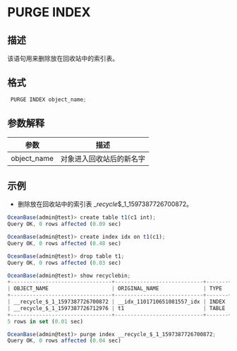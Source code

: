 PURGE INDEX 
================================



描述 
-----------

该语句用来删除放在回收站中的索引表。

格式 
-----------

```javascript
 PURGE INDEX object_name;
```



参数解释 
-------------



|   **参数**    |    **描述**    |
|-------------|--------------|
| object_name | 对象进入回收站后的新名字 |



示例 
-----------

* 删除放在回收站中的索引表 __recycle_$_1_1597387726700872。




```javascript
OceanBase(admin@test)> create table t1(c1 int);
Query OK, 0 rows affected (0.09 sec)

OceanBase(admin@test)> create index idx on t1(c1);
Query OK, 0 rows affected (0.48 sec)

OceanBase(admin@test)> drop table t1;
Query OK, 0 rows affected (0.03 sec)

OceanBase(admin@test)> show recyclebin;
+--------------------------------+----------------------------+-------+----------------------------+
| OBJECT_NAME                    | ORIGINAL_NAME              | TYPE  | CREATETIME                 |
+--------------------------------+----------------------------+-------+----------------------------+
| __recycle_$_1_1597387726700872 | __idx_1101710651081557_idx | INDEX | 2020-08-14 14:48:46.699145 |
| __recycle_$_1_1597387726712976 | t1                         | TABLE | 2020-08-14 14:48:46.712643 |
+--------------------------------+----------------------------+-------+----------------------------+
5 rows in set (0.01 sec)

OceanBase(admin@test)> purge index __recycle_$_1_1597387726700872;
Query OK, 0 rows affected (0.04 sec)
```


